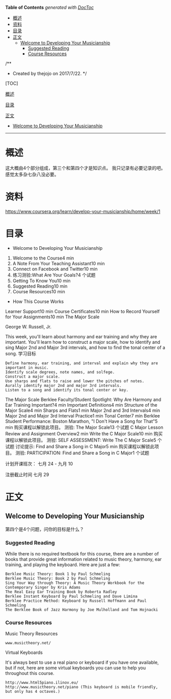 <!-- START doctoc generated TOC please keep comment here to allow auto update -->
<!-- DON'T EDIT THIS SECTION, INSTEAD RE-RUN doctoc TO UPDATE -->
**Table of Contents**  *generated with [DocToc](https://github.com/thlorenz/doctoc)*

- [概述](#%E6%A6%82%E8%BF%B0)
- [资料](#%E8%B5%84%E6%96%99)
- [目录](#%E7%9B%AE%E5%BD%95)
- [正文](#%E6%AD%A3%E6%96%87)
  - [Welcome to Developing Your Musicianship](#welcome-to-developing-your-musicianship)
    - [Suggested Reading](#suggested-reading)
    - [Course Resources](#course-resources)

<!-- END doctoc generated TOC please keep comment here to allow auto update -->

/**
 * Created by thejojo on 2017/7/22.
 */
 
[TOC]

[概述](#概述)

[目录](#目录)

[正文](#正文)

   - [Welcome to Developing Your Musicianship](#welcome-to-developing-your-musicianship)
       

---

# 概述

这大概由4个部分组成，第三个和第四个才是知识点。
我只记录有必要记录的吧。
感觉太多杂七杂八没必要。


# 资料

https://www.coursera.org/learn/develop-your-musicianship/home/week/1

# 目录

- Welcome to Developing Your Musicianship

1. Welcome to the Course4 min
2. A Note From Your Teaching Assistant10 min
3. Connect on Facebook and Twitter10 min
4. 练习测验:What Are Your Goals?4 个试题
5. Getting To Know You10 min
6. Suggested Reading10 min
7. Course Resources10 min

- How This Course Works

Learner Support10 min
Course Certificates10 min
How to Record Yourself for Your Assignments10 min
The Major Scale

George W. Russell, Jr.

This week, you'll learn about harmony and ear training and why they are important. You'll learn how to construct a major scale, how to identify and sing Major 2nd and Major 3rd intervals, and how to find the tonal center of a song.
学习目标

    Define harmony, ear training, and interval and explain why they are important in music.
    Identify scale degrees, note names, and solfege.
    Construct a major scale.
    Use sharps and flats to raise and lower the pitches of notes.
    Aurally identify major 2nd and major 3rd intervals.
    Listen to a song and identify its tonal center or key.

The Major Scale
Berklee Faculty/Student Spotlight: Why Are Harmony and Ear Training Important?4 min
Important Definitions4 min
Structure of the Major Scale4 min
Sharps and Flats1 min
Major 2nd and 3rd Intervals4 min
Major 2nd and Major 3rd Interval Practice1 min
Tonal Center7 min
Berklee Student Performance: Boston Marathon, "I Don't Have a Song for That"5 min
购买课程以解锁此项目。
测验:
The Major Scale13 个试题
C Major
Lesson Review and Assignment Overview2 min
Write the C Major Scale10 min
购买课程以解锁此项目。
测验:
SELF ASSESSMENT: Write The C Major Scale5 个试题
讨论提示:
Find and Share a Song in C Major5 min
购买课程以解锁此项目。
测验:
PARTICIPATION: Find and Share a Song in C Major1 个试题

计划开课班次：
七月 24 - 九月 10

注册截止时间 七月 29

# 正文

## Welcome to Developing Your Musicianship

第四个是4个问题，问你的目标是什么？

### Suggested Reading

While there is no required textbook for this course, there are a number of books that provide great information related to music theory, harmony, ear training, and playing the keyboard. Here are just a few:

    Berklee Music Theory: Book 1 by Paul Schmeling
    Berklee Music Theory: Book 2 by Paul Schmeling
    Sing Your Way through Theory: A Music Theory Workbook for the Contemporary Singer by Kris Adams
    The Real Easy Ear Training Book by Roberta Radley
    Berklee Instant Keyboard by Paul Schmeling and Dave Limina
    Berklee Practice Method: Keyboard by Russell Hoffmann and Paul Schmeling
    The Berklee Book of Jazz Harmony by Joe Mulholland and Tom Hojnacki

### Course Resources

Music Theory Resources

    www.musictheory.net/ 

Virtual Keyboards

It's always best to use a real piano or keyboard if you have one available, but if not, here are some virtual keyboards you can use to help you throughout this course.

    http://www.html5piano.ilinov.eu/
    http://www.musictheory.net/piano (This keyboard is mobile friendly, but only has 4 octaves.) 
    
    

